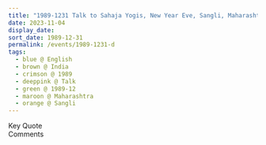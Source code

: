 ```yaml
---
title: "1989-1231 Talk to Sahaja Yogis, New Year Eve, Sangli, Maharashtra, India (city not sure)"
date: 2023-11-04
display_date: 
sort_date: 1989-12-31
permalink: /events/1989-1231-d
tags:
  - blue @ English
  - brown @ India
  - crimson @ 1989
  - deeppink @ Talk
  - green @ 1989-12
  - maroon @ Maharashtra
  - orange @ Sangli
---
```


<wave-list>
  <list-title color="green" width="75">Key Quote</list-title>
  <list-item color="BlanchedAlmond"  width="200"></list-item>
  <list-item color="Lavender"></list-item>
  <list-item color="BlanchedAlmond"></list-item>
</wave-list>

<br>

<wave-list>
  <list-title color="green" width="75">Comments</list-title>
  <list-item color="BlanchedAlmond"  width="200"></list-item>
  <list-item color="Lavender"></list-item>
  <list-item color="BlanchedAlmond"></list-item>
</wave-list>